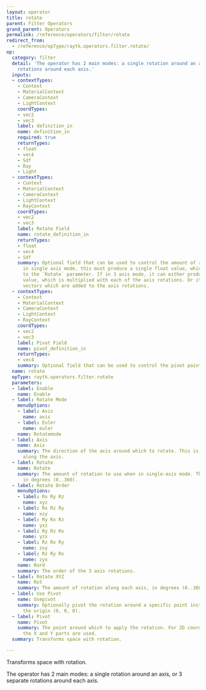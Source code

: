 ```yaml
---
layout: operator
title: rotate
parent: Filter Operators
grand_parent: Operators
permalink: /reference/operators/filter/rotate
redirect_from:
  - /reference/opType/raytk.operators.filter.rotate/
op:
  category: filter
  detail: 'The operator has 2 main modes: a single rotation around an axis, or 3 separate
    rotations around each axis.'
  inputs:
  - contextTypes:
    - Context
    - MaterialContext
    - CameraContext
    - LightContext
    coordTypes:
    - vec2
    - vec3
    label: definition_in
    name: definition_in
    required: true
    returnTypes:
    - float
    - vec4
    - Sdf
    - Ray
    - Light
  - contextTypes:
    - Context
    - MaterialContext
    - CameraContext
    - LightContext
    - RayContext
    coordTypes:
    - vec2
    - vec3
    label: Rotate Field
    name: rotate_definition_in
    returnTypes:
    - float
    - vec4
    - Sdf
    summary: Optional field that can be used to control the amount of rotation. If
      in single axis mode, this must produce a single float value, which is added
      to the `Rotate` parameter. If in 3 axis mode, it can either produce a single
      value, which is multiplied with each of the axis rotations. Or it can produce
      vectors which are added to the axis rotations.
  - contextTypes:
    - Context
    - MaterialContext
    - CameraContext
    - LightContext
    - RayContext
    coordTypes:
    - vec2
    - vec3
    label: Pivot Field
    name: pivot_definition_in
    returnTypes:
    - vec4
    summary: Optional field that can be used to control the pivot point.
  name: rotate
  opType: raytk.operators.filter.rotate
  parameters:
  - label: Enable
    name: Enable
  - label: Rotate Mode
    menuOptions:
    - label: Axis
      name: axis
    - label: Euler
      name: euler
    name: Rotatemode
  - label: Axis
    name: Axis
    summary: The direction of the axis around which to rotate. This is a vector pointing
      along the axis.
  - label: Rotate
    name: Rotate
    summary: The amount of rotation to use when in single-axis mode. This is specified
      in degrees (0..360).
  - label: Rotate Order
    menuOptions:
    - label: Rx Ry Rz
      name: xyz
    - label: Rx Rz Ry
      name: xzy
    - label: Ry Rx Rz
      name: yxz
    - label: Ry Rz Rx
      name: yzx
    - label: Rz Rx Ry
      name: zxy
    - label: Rz Ry Rx
      name: zyx
    name: Rord
    summary: The order of the 3 axis rotations.
  - label: Rotate XYZ
    name: Rot
    summary: The amount of rotation along each axis, in degrees (0..360).
  - label: Use Pivot
    name: Usepivot
    summary: Optionally pivot the rotation around a specific point instead of around
      the origin (0, 0, 0).
  - label: Pivot
    name: Pivot
    summary: The point around which to apply the rotation. For 2D coordinates, only
      the X and Y parts are used.
  summary: Transforms space with rotation.

---
```



Transforms space with rotation.

The operator has 2 main modes: a single rotation around an axis, or 3 separate rotations around each axis.